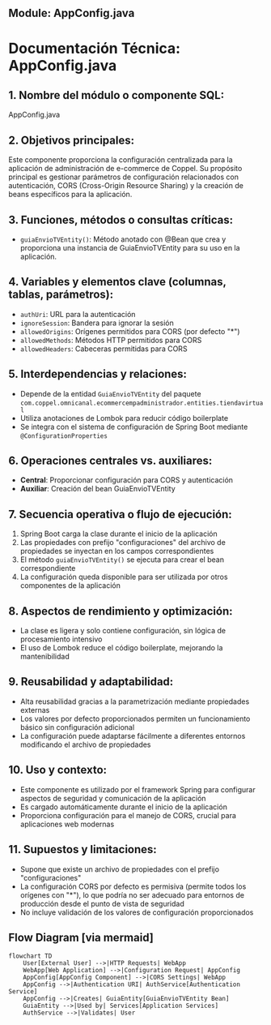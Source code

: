 ## Module: AppConfig.java

# Documentación Técnica: AppConfig.java

## 1. **Nombre del módulo o componente SQL:**
AppConfig.java

## 2. **Objetivos principales:**
Este componente proporciona la configuración centralizada para la aplicación de administración de e-commerce de Coppel. Su propósito principal es gestionar parámetros de configuración relacionados con autenticación, CORS (Cross-Origin Resource Sharing) y la creación de beans específicos para la aplicación.

## 3. **Funciones, métodos o consultas críticas:**
- `guiaEnvioTVEntity()`: Método anotado con @Bean que crea y proporciona una instancia de GuiaEnvioTVEntity para su uso en la aplicación.

## 4. **Variables y elementos clave (columnas, tablas, parámetros):**
- `authUri`: URL para la autenticación
- `ignoreSession`: Bandera para ignorar la sesión
- `allowedOrigins`: Orígenes permitidos para CORS (por defecto "*")
- `allowedMethods`: Métodos HTTP permitidos para CORS
- `allowedHeaders`: Cabeceras permitidas para CORS

## 5. **Interdependencias y relaciones:**
- Depende de la entidad `GuiaEnvioTVEntity` del paquete `com.coppel.omnicanal.ecommercempadministrador.entities.tiendavirtual`
- Utiliza anotaciones de Lombok para reducir código boilerplate
- Se integra con el sistema de configuración de Spring Boot mediante `@ConfigurationProperties`

## 6. **Operaciones centrales vs. auxiliares:**
- **Central**: Proporcionar configuración para CORS y autenticación
- **Auxiliar**: Creación del bean GuiaEnvioTVEntity

## 7. **Secuencia operativa o flujo de ejecución:**
1. Spring Boot carga la clase durante el inicio de la aplicación
2. Las propiedades con prefijo "configuraciones" del archivo de propiedades se inyectan en los campos correspondientes
3. El método `guiaEnvioTVEntity()` se ejecuta para crear el bean correspondiente
4. La configuración queda disponible para ser utilizada por otros componentes de la aplicación

## 8. **Aspectos de rendimiento y optimización:**
- La clase es ligera y solo contiene configuración, sin lógica de procesamiento intensivo
- El uso de Lombok reduce el código boilerplate, mejorando la mantenibilidad

## 9. **Reusabilidad y adaptabilidad:**
- Alta reusabilidad gracias a la parametrización mediante propiedades externas
- Los valores por defecto proporcionados permiten un funcionamiento básico sin configuración adicional
- La configuración puede adaptarse fácilmente a diferentes entornos modificando el archivo de propiedades

## 10. **Uso y contexto:**
- Este componente es utilizado por el framework Spring para configurar aspectos de seguridad y comunicación de la aplicación
- Es cargado automáticamente durante el inicio de la aplicación
- Proporciona configuración para el manejo de CORS, crucial para aplicaciones web modernas

## 11. **Supuestos y limitaciones:**
- Supone que existe un archivo de propiedades con el prefijo "configuraciones"
- La configuración CORS por defecto es permisiva (permite todos los orígenes con "*"), lo que podría no ser adecuado para entornos de producción desde el punto de vista de seguridad
- No incluye validación de los valores de configuración proporcionados
## Flow Diagram [via mermaid]
```mermaid
flowchart TD
    User[External User] -->|HTTP Requests| WebApp
    WebApp[Web Application] -->|Configuration Request| AppConfig
    AppConfig[AppConfig Component] -->|CORS Settings| WebApp
    AppConfig -->|Authentication URI| AuthService[Authentication Service]
    AppConfig -->|Creates| GuiaEntity[GuiaEnvioTVEntity Bean]
    GuiaEntity -->|Used by| Services[Application Services]
    AuthService -->|Validates| User
```
